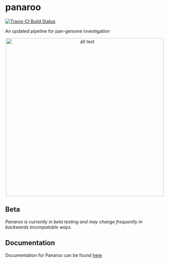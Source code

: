 # panaroo

[![Travis-CI Build Status](https://travis-ci.com/gtonkinhill/panaroo.svg?token=sFfw198f325BoK14Aor2&branch=master)](https://travis-ci.com/gtonkinhill/panaroo)

An updated pipeline for pan-genome investigation

<p align="center">
<img src="https://github.com/gtonkinhill/panaroo/blob/master/panaroo.png" alt="alt text" width="500">
</p>

## Beta

*Panaroo is currently in beta testing and may change frequently in backwards incompatoble ways.*

## Documentation

Documentation for Panaroo can be found [here](https://gtonkinhill.github.io/panaroo)
